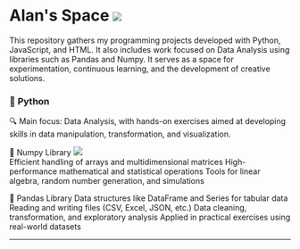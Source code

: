 # Alan's Space <a href="https://www.linkedin.com/in/allanpxao/?locale=en_US" target="_blank"><img loading="lazy" src="https://img.shields.io/badge/-LinkedIn-%230077B5?style=for-the-badge&logo=linkedin&logoColor=white" target="_blank"></a>  

This repository gathers my programming projects developed with Python, JavaScript, and HTML. It also includes work focused on Data Analysis using libraries such as Pandas and Numpy. It serves as a space for experimentation, continuous learning, and the development of creative solutions.

### 🐍 **Python** 

🔍 Main focus: Data Analysis, with hands-on exercises aimed at developing skills in data manipulation, transformation, and visualization.

📘 Numpy Library <a href="git@github.com:allanpxao/Numpy_Exercises.git" target="_blank"><img loading="lazy" src="https://img.shields.io/badge/-LinkedIn-%230077B5?style=for-the-badge&logo=linkedin&logoColor=white" target="_blank"></a>  
Efficient handling of arrays and multidimensional matrices
High-performance mathematical and statistical operations
Tools for linear algebra, random number generation, and simulations

📙 Pandas Library 
Data structures like DataFrame and Series for tabular data
Reading and writing files (CSV, Excel, JSON, etc.)
Data cleaning, transformation, and exploratory analysis
Applied in practical exercises using real-world datasets
____________________________________________________________________________________________________________________________________________ 

